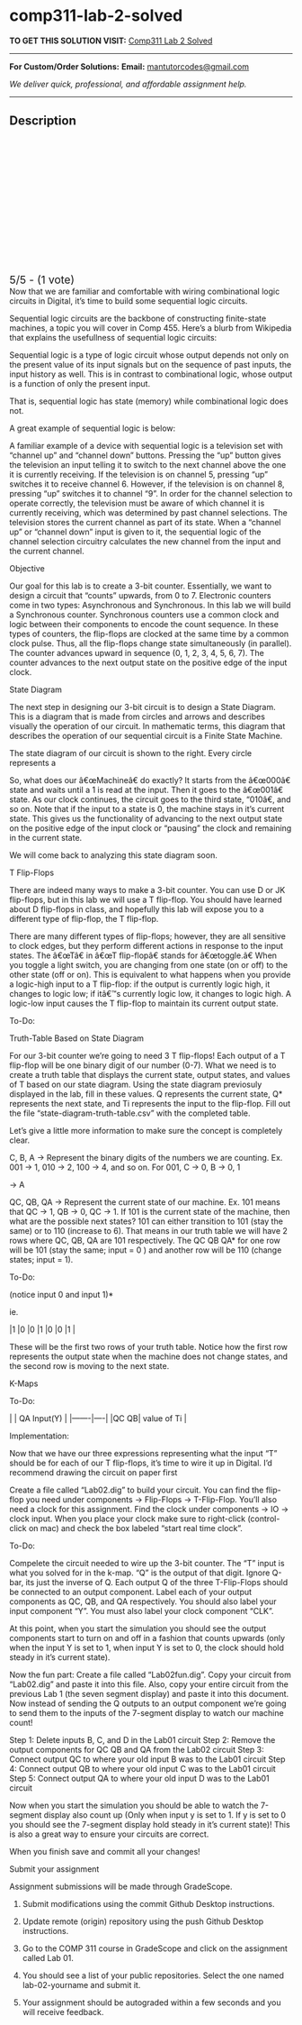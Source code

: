 # comp311-lab-2-solved
**TO GET THIS SOLUTION VISIT:** [Comp311 Lab 2 Solved](https://mantutor.com/product/comp311-now-that-we-are-familiar-and-comfortable-with-wiring-combinational-logic-circuits-in-digital-its-time-to-build-some-sequential-logic-circuits-solved/)


---

**For Custom/Order Solutions:** **Email:** mantutorcodes@gmail.com  

*We deliver quick, professional, and affordable assignment help.*

---

<h2>Description</h2>



<div class="kk-star-ratings kksr-auto kksr-align-center kksr-valign-top" data-payload="{&quot;align&quot;:&quot;center&quot;,&quot;id&quot;:&quot;115126&quot;,&quot;slug&quot;:&quot;default&quot;,&quot;valign&quot;:&quot;top&quot;,&quot;ignore&quot;:&quot;&quot;,&quot;reference&quot;:&quot;auto&quot;,&quot;class&quot;:&quot;&quot;,&quot;count&quot;:&quot;1&quot;,&quot;legendonly&quot;:&quot;&quot;,&quot;readonly&quot;:&quot;&quot;,&quot;score&quot;:&quot;5&quot;,&quot;starsonly&quot;:&quot;&quot;,&quot;best&quot;:&quot;5&quot;,&quot;gap&quot;:&quot;4&quot;,&quot;greet&quot;:&quot;Rate this product&quot;,&quot;legend&quot;:&quot;5\/5 - (1 vote)&quot;,&quot;size&quot;:&quot;24&quot;,&quot;title&quot;:&quot;Comp311 Lab 2 Solved&quot;,&quot;width&quot;:&quot;138&quot;,&quot;_legend&quot;:&quot;{score}\/{best} - ({count} {votes})&quot;,&quot;font_factor&quot;:&quot;1.25&quot;}">

<div class="kksr-stars">

<div class="kksr-stars-inactive">
            <div class="kksr-star" data-star="1" style="padding-right: 4px">


<div class="kksr-icon" style="width: 24px; height: 24px;"></div>
        </div>
            <div class="kksr-star" data-star="2" style="padding-right: 4px">


<div class="kksr-icon" style="width: 24px; height: 24px;"></div>
        </div>
            <div class="kksr-star" data-star="3" style="padding-right: 4px">


<div class="kksr-icon" style="width: 24px; height: 24px;"></div>
        </div>
            <div class="kksr-star" data-star="4" style="padding-right: 4px">


<div class="kksr-icon" style="width: 24px; height: 24px;"></div>
        </div>
            <div class="kksr-star" data-star="5" style="padding-right: 4px">


<div class="kksr-icon" style="width: 24px; height: 24px;"></div>
        </div>
    </div>

<div class="kksr-stars-active" style="width: 138px;">
            <div class="kksr-star" style="padding-right: 4px">


<div class="kksr-icon" style="width: 24px; height: 24px;"></div>
        </div>
            <div class="kksr-star" style="padding-right: 4px">


<div class="kksr-icon" style="width: 24px; height: 24px;"></div>
        </div>
            <div class="kksr-star" style="padding-right: 4px">


<div class="kksr-icon" style="width: 24px; height: 24px;"></div>
        </div>
            <div class="kksr-star" style="padding-right: 4px">


<div class="kksr-icon" style="width: 24px; height: 24px;"></div>
        </div>
            <div class="kksr-star" style="padding-right: 4px">


<div class="kksr-icon" style="width: 24px; height: 24px;"></div>
        </div>
    </div>
</div>


<div class="kksr-legend" style="font-size: 19.2px;">
            5/5 - (1 vote)    </div>
    </div>
Now that we are familiar and comfortable with wiring combinational logic circuits in Digital, it’s time to build some sequential logic circuits.

Sequential logic circuits are the backbone of constructing finite-state machines, a topic you will cover in Comp 455. Here’s a blurb from Wikipedia that explains the usefullness of sequential logic circuits:

Sequential logic is a type of logic circuit whose output depends not only on the present value of its input signals but on the sequence of past inputs, the input history as well. This is in contrast to combinational logic, whose output is a function of only the present input.

That is, sequential logic has state (memory) while combinational logic does not.

A great example of sequential logic is below:

A familiar example of a device with sequential logic is a television set with “channel up” and “channel down” buttons. Pressing the “up” button gives the television an input telling it to switch to the next channel above the one it is currently receiving. If the television is on channel 5, pressing “up” switches it to receive channel 6. However, if the television is on channel 8, pressing “up” switches it to channel “9”. In order for the channel selection to operate correctly, the television must be aware of which channel it is currently receiving, which was determined by past channel selections. The television stores the current channel as part of its state. When a “channel up” or “channel down” input is given to it, the sequential logic of the channel selection circuitry calculates the new channel from the input and the current channel.

Objective

Our goal for this lab is to create a 3-bit counter. Essentially, we want to design a circuit that “counts” upwards, from 0 to 7. Electronic counters come in two types: Asynchronous and Synchronous. In this lab we will build a Synchronous counter. Synchronous counters use a common clock and logic between their components to encode the count sequence. In these types of counters, the flip-flops are clocked at the same time by a common clock pulse. Thus, all the flip-flops change state simultaneously (in parallel). The counter advances upward in sequence (0, 1, 2, 3, 4, 5, 6, 7). The counter advances to the next output state on the positive edge of the input clock.

State Diagram

The next step in designing our 3-bit circuit is to design a State Diagram. This is a diagram that is made from circles and arrows and describes visually the operation of our circuit. In mathematic terms, this diagram that describes the operation of our sequential circuit is a Finite State Machine.

The state diagram of our circuit is shown to the right. Every circle represents a

So, what does our â€œMachineâ€ do exactly? It starts from the â€œ000â€ state and waits until a 1 is read at the input. Then it goes to the â€œ001â€ state. As our clock continues, the circuit goes to the third state, “010â€, and so on. Note that if the input to a state is 0, the machine stays in it’s current state. This gives us the functionality of advancing to the next output state on the positive edge of the input clock or “pausing” the clock and remaining in the current state.

We will come back to analyzing this state diagram soon.

T Flip-Flops

There are indeed many ways to make a 3-bit counter. You can use D or JK flip-flops, but in this lab we will use a T flip-flop. You should have learned about D flip-flops in class, and hopefully this lab will expose you to a different type of flip-flop, the T flip-flop.

There are many different types of flip-flops; however, they are all sensitive to clock edges, but they perform different actions in response to the input states. The â€œTâ€ in â€œT flip-flopâ€ stands for â€œtoggle.â€ When you toggle a light switch, you are changing from one state (on or off) to the other state (off or on). This is equivalent to what happens when you provide a logic-high input to a T flip-flop: if the output is currently logic high, it changes to logic low; if itâ€™s currently logic low, it changes to logic high. A logic-low input causes the T flip-flop to maintain its current output state.

To-Do:

Truth-Table Based on State Diagram

For our 3-bit counter we’re going to need 3 T flip-flops! Each output of a T flip-flop will be one binary digit of our number (0-7). What we need is to create a truth table that displays the current state, output states, and values of T based on our state diagram. Using the state diagram previosuly displayed in the lab, fill in these values. Q represents the current state, Q* represents the next state, and Ti represents the input to the flip-flop. Fill out the file “state-diagram-truth-table.csv” with the completed table.

Let’s give a little more information to make sure the concept is completely clear.

C, B, A -&gt; Represent the binary digits of the numbers we are counting. Ex. 001 -&gt; 1, 010 -&gt; 2, 100 -&gt; 4, and so on. For 001, C -&gt; 0, B -&gt; 0, 1

-&gt; A

QC, QB, QA -&gt; Represent the current state of our machine. Ex. 101 means that QC -&gt; 1, QB -&gt; 0, QC -&gt; 1. If 101 is the current state of the machine, then what are the possible next states? 101 can either transition to 101 (stay the same) or to 110 (increase to 6). That means in our truth table we will have 2 rows where QC, QB, QA are 101 respectively. The QC QB QA* for one row will be 101 (stay the same; input = 0 ) and another row will be 110 (change states; input = 1).

To-Do:

(notice input 0 and input 1)*

ie.

|1 |0 |0 |1 |0 |0 |1 |

These will be the first two rows of your truth table. Notice how the first row represents the output state when the machine does not change states, and the second row is moving to the next state.

K-Maps

To-Do:

| | QA Input(Y) | |——-|—-| |QC QB| value of Ti |

Implementation:

Now that we have our three expressions representing what the input “T” should be for each of our T flip-flops, it’s time to wire it up in Digital. I’d recommend drawing the circuit on paper first

Create a file called “Lab02.dig” to build your circuit. You can find the flip-flop you need under components -&gt; Flip-Flops -&gt; T-Flip-Flop. You’ll also need a clock for this assignment. Find the clock under components -&gt; IO -&gt; clock input. When you place your clock make sure to right-click (control-click on mac) and check the box labeled “start real time clock”.

To-Do:

Compelete the circuit needed to wire up the 3-bit counter. The “T” input is what you solved for in the k-map. “Q” is the output of that digit. Ignore Q-bar, its just the inverse of Q. Each output Q of the three T-Flip-Flops should be connected to an output component. Label each of your output components as QC, QB, and QA respectively. You should also label your input component “Y”. You must also label your clock component “CLK”.

At this point, when you start the simulation you should see the output components start to turn on and off in a fashion that counts upwards (only when the input Y is set to 1, when input Y is set to 0, the clock should hold steady in it’s current state).

Now the fun part: Create a file called “Lab02fun.dig”. Copy your circuit from “Lab02.dig” and paste it into this file. Also, copy your entire circuit from the previous Lab 1 (the seven segment display) and paste it into this document. Now instead of sending the Q outputs to an output component we’re going to send them to the inputs of the 7-segment display to watch our machine count!

Step 1: Delete inputs B, C, and D in the Lab01 circuit Step 2: Remove the output components for QC QB and QA from the Lab02 circuit Step 3: Connect output QC to where your old input B was to the Lab01 circuit Step 4: Connect output QB to where your old input C was to the Lab01 circuit Step 5: Connect output QA to where your old input D was to the Lab01 circuit

Now when you start the simulation you should be able to watch the 7-segment display also count up (Only when input y is set to 1. If y is set to 0 you should see the 7-segment display hold steady in it’s current state)! This is also a great way to ensure your circuits are correct.

When you finish save and commit all your changes!

Submit your assignment

Assignment submissions will be made through GradeScope.

1. Submit modifications using the commit Github Desktop instructions.

2. Update remote (origin) repository using the push Github Desktop instructions.

3. Go to the COMP 311 course in GradeScope and click on the assignment called Lab 01.

5. You should see a list of your public repositories. Select the one named lab-02-yourname and submit it.

6. Your assignment should be autograded within a few seconds and you will receive feedback.
